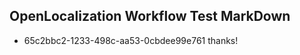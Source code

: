 ## OpenLocalization Workflow Test MarkDown
* 65c2bbc2-1233-498c-aa53-0cbdee99e761 thanks!

<!--HONumber=Aug16_HO1-->


